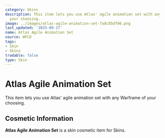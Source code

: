 ```yaml
---
category: Skins
description: This item lets you use Atlas' agile animation set with any Warframe of
  your choosing.
image: ../images/atlas-agile-animation-set-7a8c85df96.png
last_updated: '2025-09-17'
name: Atlas Agile Animation Set
source: WFCD
tags:
- Skin
- Skins
tradable: false
type: Skin
---
```


# Atlas Agile Animation Set

This item lets you use Atlas' agile animation set with any Warframe of your choosing.

## Cosmetic Information

**Atlas Agile Animation Set** is a skin cosmetic item for Skins.

